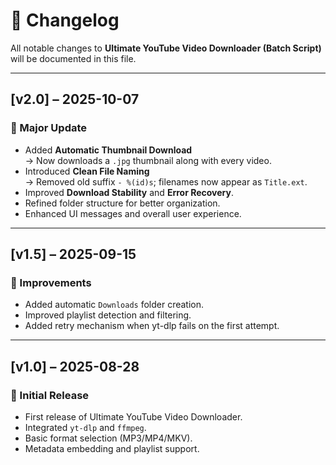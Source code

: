 # 📜 Changelog

All notable changes to **Ultimate YouTube Video Downloader (Batch Script)** will be documented in this file.

---

## [v2.0] – 2025-10-07
### 🚀 Major Update
- Added **Automatic Thumbnail Download**  
  → Now downloads a `.jpg` thumbnail along with every video.
- Introduced **Clean File Naming**  
  → Removed old suffix `- %(id)s`; filenames now appear as `Title.ext`.
- Improved **Download Stability** and **Error Recovery**.
- Refined folder structure for better organization.
- Enhanced UI messages and overall user experience.

---

## [v1.5] – 2025-09-15
### 🧩 Improvements
- Added automatic `Downloads` folder creation.
- Improved playlist detection and filtering.
- Added retry mechanism when yt-dlp fails on the first attempt.

---

## [v1.0] – 2025-08-28
### 🏁 Initial Release
- First release of Ultimate YouTube Video Downloader.
- Integrated `yt-dlp` and `ffmpeg`.
- Basic format selection (MP3/MP4/MKV).
- Metadata embedding and playlist support.

